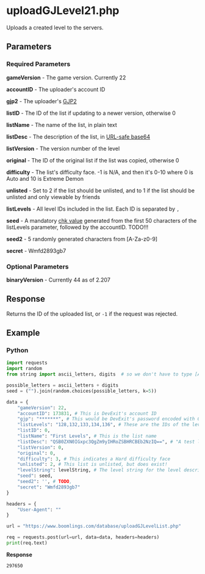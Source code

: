 # uploadGJLevel21.php

Uploads a created level to the servers.

## Parameters

### Required Parameters

**gameVersion** - The game version. Currently 22

**accountID** - The uploader's account ID

**gjp2** - The uploader's [GJP2](./topics/encryption/gjp.md)

**listID** - The ID of the list if updating to a newer version, otherwise 0

**listName** - The name of the list, in plain text

**listDesc** - The description of the list, in [URL-safe base64](./topics/encryption/base64.md)

**listVersion** - The version number of the level

**original** - The ID of the original list if the list was copied, otherwise 0

**difficulty** - The list's difficulty face. -1 is N/A, and then it's 0-10 where 0 is Auto and 10 is Extreme Demon 

**unlisted** - Set to 2 if the list should be unlisted, and to 1 if the list should be unlisted and only viewable by friends

**listLevels** - All level IDs included in the list. Each ID is separated by `,`

**seed** - A mandatory [chk value](./topics/encryption/chk.md) generated from the first 50 characters of the listLevels parameter, followed by the accountID. TODO!!!

**seed2** - 5 randomly generated characters from \[A-Za-z0-9]

**secret** - Wmfd2893gb7

### Optional Parameters

**binaryVersion** - Currently 44 as of 2.207

## Response

Returns the ID of the uploaded list, or `-1` if the request was rejected.

## Example

<!-- tabs:start -->

### **Python**

```py
import requests
import random
from string import ascii_letters, digits  # so we don't have to type [A-Za-z0-9] by hand

possible_letters = ascii_letters + digits
seed = ("").join(random.choices(possible_letters, k=5))

data = {
    "gameVersion": 22,
    "accountID": 173831, # This is DevExit's account ID
    "gjp": "*******", # This would be DevExit's password encoded with GJP encryption
    "listLevels": "128,132,133,134,136", # These are the IDs of the levels in the list
    "listID": 0,
    "listName": "First Levels", # This is the list name
    "listDesc": "QSB0ZXN0IGxpc3QgZm9yIHRoZSBHRCBEb2NzIQ==", # "A test list for the GD Docs!"
    "listVersion": 0,
    "original": 0,
    "difficulty": 3, # This indicates a Hard difficulty face
    "unlisted": 2, # This list is unlisted, but does exist!
    "levelString": levelString, # The level string for the level described above
    "seed": seed,
    "seed2": '', # TODO,
    "secret": "Wmfd2893gb7"
}

headers = {
	"User-Agent": ""
}

url = "https://www.boomlings.com/database/uploadGJLevelList.php"

req = requests.post(url=url, data=data, headers=headers)
print(req.text)
```

<!-- tabs:end -->

**Response**

```plain
297650
```

